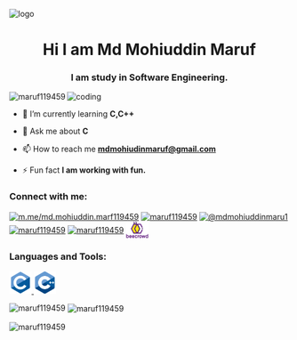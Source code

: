 ![logo](https://www.arkasoftwares.com/blog/wp-content/uploads/2021/01/header_banner-6.jpg)
<h1 align="center">Hi I am Md Mohiuddin Maruf</h1>
<h3 align="center">I am study in Software Engineering.</h3>

<img align="right" alt="coding" width="400" src="https://cdn.dribbble.com/users/1876781/screenshots/6169542/web_character.gif">

<p align="left"> <img src="https://komarev.com/ghpvc/?username=maruf119459&label=Profile%20views&color=0e75b6&style=flat" alt="maruf119459" /> </p>

- 🌱 I’m currently learning **C,C++**

- 💬 Ask me about **C**

- 📫 How to reach me **mdmohiudinmaruf@gmail.com**

- ⚡ Fun fact **I am working with fun.**

<h3 align="left">Connect with me:</h3>
<p align="left">
<a href="https://web.facebook.com/md.mohiuddin.marf119459" target="blank"><img align="center" src="https://raw.githubusercontent.com/rahuldkjain/github-profile-readme-generator/master/src/images/icons/Social/facebook.svg" alt="m.me/md.mohiuddin.marf119459" height="30" width="40" /></a>
<a href="https://www.codechef.com/users/maruf119459" target="blank"><img align="center" src="https://cdn.jsdelivr.net/npm/simple-icons@3.1.0/icons/codechef.svg" alt="maruf119459" height="30" width="40" /></a>
<a href="https://www.hackerrank.com/mdmohiuddinmaru1" target="blank"><img align="center" src="https://raw.githubusercontent.com/rahuldkjain/github-profile-readme-generator/master/src/images/icons/Social/hackerrank.svg" alt="@mdmohiuddinmaru1" height="30" width="40" /></a>
<a href="https://codeforces.com/profile/maruf119459" target="blank"><img align="center" src="https://raw.githubusercontent.com/rahuldkjain/github-profile-readme-generator/master/src/images/icons/Social/codeforces.svg" alt="maruf119459" height="30" width="40" /></a>
<a href="https://www.leetcode.com/maruf119459" target="blank"><img align="center" src="https://raw.githubusercontent.com/rahuldkjain/github-profile-readme-generator/master/src/images/icons/Social/leet-code.svg" alt="maruf119459" height="30" width="40" /></a>
<a href="https://www.beecrowd.com.br/judge/en/profile/722358" target="blank"><img align="center" src="https://github.com/maruf119459/maruf119459/blob/main/1.png?raw=true.svg" alt="maruf119459" height="30" width="40" /></a>
</p>

<h3 align="left">Languages and Tools:</h3>
<p align="left"> <a href="https://www.cprogramming.com/" target="_blank" rel="noreferrer"> <img src="https://raw.githubusercontent.com/devicons/devicon/master/icons/c/c-original.svg" alt="c" width="40" height="40"/> </a> <a href="https://www.w3schools.com/cpp/" target="_blank" rel="noreferrer"> <img src="https://raw.githubusercontent.com/devicons/devicon/master/icons/cplusplus/cplusplus-original.svg" alt="cplusplus" width="40" height="40"/> </a> </p>

<p><img align="left" src="https://github-readme-stats.vercel.app/api/top-langs?username=maruf119459&show_icons=true&locale=en&layout=compact" alt="maruf119459" /></p>

<p>&nbsp;<img align="center" src="https://github-readme-stats.vercel.app/api?username=maruf119459&show_icons=true&locale=en" alt="maruf119459" /></p>

<p><img align="center" src="https://github-readme-streak-stats.herokuapp.com/?user=maruf119459&" alt="maruf119459" /></p>
